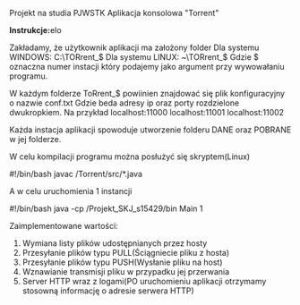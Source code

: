 Projekt na studia PJWSTK
Aplikacja konsolowa "Torrent"

<b>Instrukcje:</b>elo

Zakładamy, że użytkownik aplikacji ma założony folder
Dla systemu WINDOWS: C:\\TORrent_$
Dla systemu LINUX: ~\\TORrent_$
Gdzie $ oznaczna numer instacji który podajemy jako argument przy wywowałaniu programu.

W każdym folderze ToRrent_$ powiinien znajdować się plik konfiguracyjny o nazwie conf.txt
Gdzie beda adresy ip oraz porty rozdzielone dwukropkiem.
Na przykład
localhost:11000
localhost:11001
localhost:11002

Każda instacja aplikacji spowoduje utworzenie folderu DANE oraz POBRANE w jej folderze.

W celu kompilacji programu można posłużyć się skryptem(Linux)

#!/bin/bash
javac /Torrent/src/*.java

A w celu uruchomienia 1 instancji

#!/bin/bash
java -cp /Projekt_SKJ_s15429/bin Main 1

Zaimplementowane wartości:
1. Wymiana listy plików udostępnianych przez hosty
2. Przesyłanie plików typu PULL(Ściągniecie pliku z hosta)
3. Przesyłanie plików typu PUSH(Wysłanie pliku na host)
4. Wznawianie transmisji pliku w przypadku jej przerwania
5. Server HTTP wraz z logami(PO uruchomieniu aplikacji otrzymamy stosowną informację o adresie serwera HTTP)



